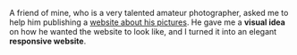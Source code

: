 A friend of mine, who is a very talented amateur photographer, asked me to help him publishing a [website about his pictures](http://lucabartoliniphotography.com "Luca Bartolini Photography").
He gave me a **visual idea** on how he wanted the website to look like, and I turned it into an elegant **responsive website**.